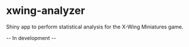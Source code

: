 # xwing-analyzer
Shiny app to perform statistical analysis for the X-Wing Miniatures game.

-- In development --
